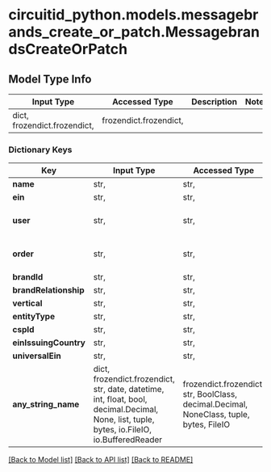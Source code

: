 # circuitid_python.models.messagebrands_create_or_patch.MessagebrandsCreateOrPatch

## Model Type Info
Input Type | Accessed Type | Description | Notes
------------ | ------------- | ------------- | -------------
dict, frozendict.frozendict,  | frozendict.frozendict,  |  | 

### Dictionary Keys
Key | Input Type | Accessed Type | Description | Notes
------------ | ------------- | ------------- | ------------- | -------------
**name** | str,  | str,  |  | 
**ein** | str,  | str,  |  | 
**user** | str,  | str,  | ObjectId (unique 12 bytes ID) | 
**order** | str,  | str,  | ObjectId (unique 12 bytes ID) | 
**brandId** | str,  | str,  |  | [optional] 
**brandRelationship** | str,  | str,  |  | [optional] 
**vertical** | str,  | str,  |  | [optional] 
**entityType** | str,  | str,  |  | [optional] 
**cspId** | str,  | str,  |  | [optional] 
**einIssuingCountry** | str,  | str,  |  | [optional] 
**universalEin** | str,  | str,  |  | [optional] 
**any_string_name** | dict, frozendict.frozendict, str, date, datetime, int, float, bool, decimal.Decimal, None, list, tuple, bytes, io.FileIO, io.BufferedReader | frozendict.frozendict, str, BoolClass, decimal.Decimal, NoneClass, tuple, bytes, FileIO | any string name can be used but the value must be the correct type | [optional]

[[Back to Model list]](../../README.md#documentation-for-models) [[Back to API list]](../../README.md#documentation-for-api-endpoints) [[Back to README]](../../README.md)


